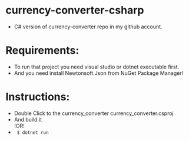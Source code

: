 # currency-converter-csharp
- C# version of currency-converter repo in my github account.
# Requirements:
  * To run that project you need visual studio or dotnet executable first.<br>
  * And you need install Newtonsoft.Json from NuGet Package Manager!
 
# Instructions:
  - Double Click to the currency_converter currency_converter.csproj
  - And build it<br>
  !OR!<br>
  - ``` $ dotnet run```
